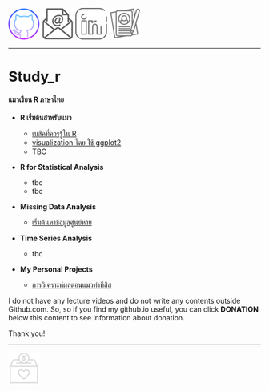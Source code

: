 [![Github](https://raw.githubusercontent.com/amaiesc/study_r/master/docs_pic/git_.png)](http://amaiesc.github.io/study_r)
[![E-mail](https://raw.githubusercontent.com/amaiesc/study_r/master/docs_pic/email_.png)](mailto::amaiesc@gmail.com)
[![Linkedin](https://raw.githubusercontent.com/amaiesc/study_r/master/docs_pic/linkedin_.png)](https://linkedin.com/in/sirinapa-amaie-churassamee-671a63109)
![Linkedin](https://raw.githubusercontent.com/amaiesc/study_r/master/docs_pic/resume.png)
_________________________________________________________

# Study_r

#### แมวเรียน R ภาษาไทย ####

-   **R เริ่มต้นสำหรับแมว**

    -   [เบสิคที่ควรรู้ใน R](https://amaiesc.github.io/study_r/getting_to_know_R.html "Basic (you should know) in R")
    -   [visualization โดย ใช้ ggplot2](https://amaiesc.github.io/study_r/ggplot_knitmd.html)
    -   TBC

- **R for Statistical Analysis**
    - tbc
    - tbc

- **Missing Data Analysis**
    - [เริ่มต้นหาข้อมูลศูนย์หาย](http://amaiesc.github.io/study_r/missing.html)


- **Time Series Analysis**
    - tbc


- **My Personal Projects**
    - [การวิเคราะห์ผลตอนแมวทำทีสิส](https://amaiesc.github.io/study_r/script_thesis.html)

    

I do not have any lecture videos and do not write any contents outside Github.com. 
So, so if you find my github.io useful, you can click **DONATION** below this content to see information about donation.

Thank you!

_________________________________________________________
[![Donation](https://raw.githubusercontent.com/amaiesc/study_r/master/docs_pic/donation_.png)](http://amaiesc.github.io/study_r/donation.html) 
